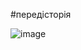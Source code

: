 #передісторія 

![image](https://static.wikia.nocookie.net/cyberpunk/images/c/c1/Nomad_bg.png/revision/latest?cb=20201225030713)
